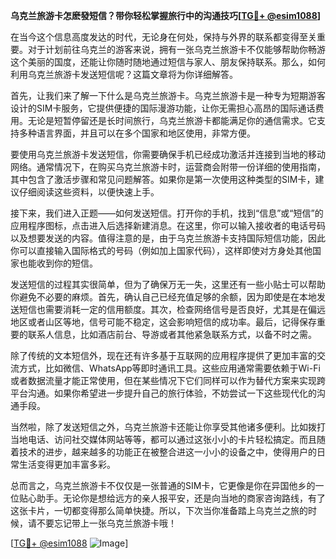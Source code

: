**乌克兰旅游卡怎麽發短信？带你轻松掌握旅行中的沟通技巧[[TG💪+ @esim1088](https://t.me/s/esim1088)]**

在当今这个信息高度发达的时代，无论身在何处，保持与外界的联系都变得至关重要。对于计划前往乌克兰的游客来说，拥有一张乌克兰旅游卡不仅能够帮助你畅游这个美丽的国度，还能让你随时随地通过短信与家人、朋友保持联系。那么，如何利用乌克兰旅游卡发送短信呢？这篇文章将为你详细解答。

首先，让我们来了解一下什么是乌克兰旅游卡。乌克兰旅游卡是一种专为短期游客设计的SIM卡服务，它提供便捷的国际漫游功能，让你无需担心高昂的国际通话费用。无论是短暂停留还是长时间旅行，乌克兰旅游卡都能满足你的通信需求。它支持多种语言界面，并且可以在多个国家和地区使用，非常方便。

要使用乌克兰旅游卡发送短信，你需要确保手机已经成功激活并连接到当地的移动网络。通常情况下，在购买乌克兰旅游卡时，运营商会附带一份详细的使用指南，其中包含了激活步骤和常见问题解答。如果你是第一次使用这种类型的SIM卡，建议仔细阅读这些资料，以便快速上手。

接下来，我们进入正题——如何发送短信。打开你的手机，找到“信息”或“短信”的应用程序图标，点击进入后选择新建消息。在这里，你可以输入接收者的电话号码以及想要发送的内容。值得注意的是，由于乌克兰旅游卡支持国际短信功能，因此你可以直接输入国际格式的号码（例如加上国家代码），这样即使对方身处其他国家也能收到你的短信。

发送短信的过程其实很简单，但为了确保万无一失，这里还有一些小贴士可以帮助你避免不必要的麻烦。首先，确认自己已经充值足够的余额，因为即使是在本地发送短信也需要消耗一定的信用额度。其次，检查网络信号是否良好，尤其是在偏远地区或者山区等地，信号可能不稳定，这会影响短信的成功率。最后，记得保存重要的联系人信息，比如酒店前台、导游或者其他紧急联系方式，以备不时之需。

除了传统的文本短信外，现在还有许多基于互联网的应用程序提供了更加丰富的交流方式，比如微信、WhatsApp等即时通讯工具。这些应用通常需要依赖于Wi-Fi或者数据流量才能正常使用，但在某些情况下它们同样可以作为替代方案来实现跨平台沟通。如果你希望进一步提升自己的旅行体验，不妨尝试一下这些现代化的沟通手段。

当然啦，除了发送短信之外，乌克兰旅游卡还能让你享受其他诸多便利。比如拨打当地电话、访问社交媒体网站等等，都可以通过这张小小的卡片轻松搞定。而且随着技术的进步，越来越多的功能正在被整合进这一小小的设备之中，使得用户的日常生活变得更加丰富多彩。

总而言之，乌克兰旅游卡不仅仅是一张普通的SIM卡，它更像是你在异国他乡的一位贴心助手。无论你是想给远方的亲人报平安，还是向当地的商家咨询路线，有了这张卡片，一切都变得那么简单快捷。所以，下次当你准备踏上乌克兰之旅的时候，请不要忘记带上一张乌克兰旅游卡哦！

[[TG💪+ @esim1088](https://t.me/s/esim1088) ![Image](https://i.postimg.cc/4NQfJmqS/Snipaste-2025-05-13-00-14-12.png)]